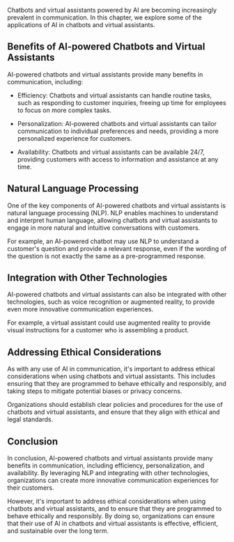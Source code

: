 
Chatbots and virtual assistants powered by AI are becoming increasingly prevalent in communication. In this chapter, we explore some of the applications of AI in chatbots and virtual assistants.

Benefits of AI-powered Chatbots and Virtual Assistants
------------------------------------------------------

AI-powered chatbots and virtual assistants provide many benefits in communication, including:

* Efficiency: Chatbots and virtual assistants can handle routine tasks, such as responding to customer inquiries, freeing up time for employees to focus on more complex tasks.

* Personalization: AI-powered chatbots and virtual assistants can tailor communication to individual preferences and needs, providing a more personalized experience for customers.

* Availability: Chatbots and virtual assistants can be available 24/7, providing customers with access to information and assistance at any time.

Natural Language Processing
---------------------------

One of the key components of AI-powered chatbots and virtual assistants is natural language processing (NLP). NLP enables machines to understand and interpret human language, allowing chatbots and virtual assistants to engage in more natural and intuitive conversations with customers.

For example, an AI-powered chatbot may use NLP to understand a customer's question and provide a relevant response, even if the wording of the question is not exactly the same as a pre-programmed response.

Integration with Other Technologies
-----------------------------------

AI-powered chatbots and virtual assistants can also be integrated with other technologies, such as voice recognition or augmented reality, to provide even more innovative communication experiences.

For example, a virtual assistant could use augmented reality to provide visual instructions for a customer who is assembling a product.

Addressing Ethical Considerations
---------------------------------

As with any use of AI in communication, it's important to address ethical considerations when using chatbots and virtual assistants. This includes ensuring that they are programmed to behave ethically and responsibly, and taking steps to mitigate potential biases or privacy concerns.

Organizations should establish clear policies and procedures for the use of chatbots and virtual assistants, and ensure that they align with ethical and legal standards.

Conclusion
----------

In conclusion, AI-powered chatbots and virtual assistants provide many benefits in communication, including efficiency, personalization, and availability. By leveraging NLP and integrating with other technologies, organizations can create more innovative communication experiences for their customers.

However, it's important to address ethical considerations when using chatbots and virtual assistants, and to ensure that they are programmed to behave ethically and responsibly. By doing so, organizations can ensure that their use of AI in chatbots and virtual assistants is effective, efficient, and sustainable over the long term.
